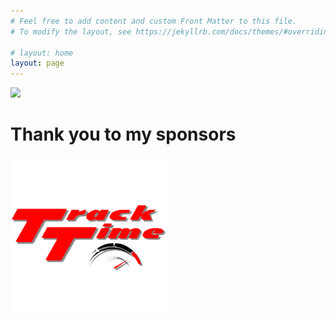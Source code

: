 ```yaml
---
# Feel free to add content and custom Front Matter to this file.
# To modify the layout, see https://jekyllrb.com/docs/themes/#overriding-theme-defaults

# layout: home
layout: page
---
```


![](img/76825961-IMG_5971-cropped2.jpeg)

# Thank you to my sponsors

[![TrackTime Track Days and Rider Training](img/sponsors/tracktime.png)](http://tracktime.bike)

    


